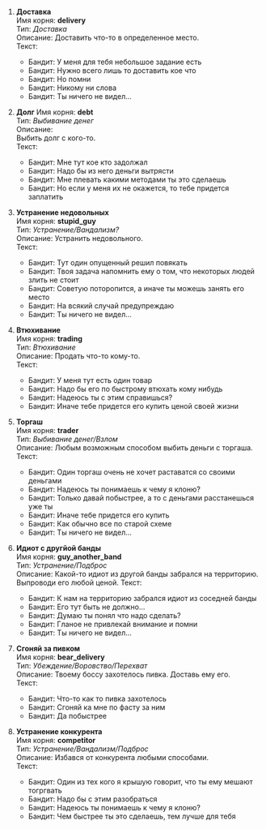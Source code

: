 1. **Доставка**  
    Имя корня: **delivery**  
    Тип: *Доставка*  
    Описание:
        Доставить что-то в определенное место.  
    Текст:
    - Бандит: У меня для тебя небольшое задание есть
    - Бандит: Нужно всего лишь то доставить кое что
    - Бандит: Но помни
    - Бандит: Никому ни слова
    - Бандит: Ты ничего не видел...

2. **Долг**
    Имя корня: **debt**  
    Тип: *Выбивание денег*  
    Описание:  
        Выбить долг с кого-то.  
    Текст:  
    - Бандит: Мне тут кое кто задолжал
    - Бандит: Надо бы из него деньги вытрясти
    - Бандит: Мне плевать какими методами ты это сделаешь
    - Бандит: Но если у меня их не окажется, то тебе придется заплатить

3. **Устранение недовольных**  
    Имя корня: **stupid_guy**  
    Тип: *Устранение/Вандализм?*  
    Описание:
        Устранить недовольного.  
    Текст:
    - Бандит: Тут один опущенный решил повякать
    - Бандит: Твоя задача напомнить ему о том, что некоторых людей злить не стоит
    - Бандит: Советую поторопится, а иначе ты можешь занять его место
    - Бандит: На всякий случай предупреждаю
    - Бандит: Ты ничего не видел...

4. **Втюхивание**  
    Имя корня: **trading**  
    Тип: *Втюхивание*  
    Описание:
        Продать что-то кому-то.  
    Текст:
    - Бандит: У меня тут есть один товар
    - Бандит: Надо бы его по быстрому втюхать кому нибудь
    - Бандит: Надеюсь ты с этим справишься?
    - Бандит: Иначе тебе придется его купить ценой своей жизни

5. **Торгаш**  
    Имя корня: **trader**  
    Тип: *Выбивание денег/Взлом*  
    Описание:
        Любым возможным способом выбить деньги с торгаша.  
    Текст:
    - Бандит: Один торгаш очень не хочет раставатся со своими деньгами
    - Бандит: Надеюсь ты понимаешь к чему я клоню?
    - Бандит: Только давай побыстрее, а то с деньгами расстанешься уже ты
    - Бандит: Иначе тебе придется его купить
    - Бандит: Как обычно все по старой схеме
    - Бандит: Ты ничего не видел...

6. **Идиот с другйой банды**  
    Имя корня: **guy_another_band**  
    Тип: *Устранение/Подброс*  
    Описание:
        Какой-то идиот из другой банды забрался на территорию. Выпроводи его любой ценой.
    Текст:
    - Бандит: К нам на территорию забрался идиот из соседней банды
    - Бандит: Его тут быть не должно...
    - Бандит: Думаю ты понял что надо сделать?
    - Бандит: Гланое не привлекай внимание и помни
    - Бандит: Ты ничего не видел...

7. **Сгоняй за пивком**  
    Имя корня: **bear_delivery**  
    Тип: *Убеждение/Воровство/Перехват*  
    Описание:
        Твоему боссу захотелось пивка. Доставь ему его.  
    Текст:
    - Бандит: Что-то как то пивка захотелось
    - Бандит: Сгоняй ка мне по фасту за ним
    - Бандит: Да побыстрее

8. **Устранение конкурента**  
    Имя корня: **competitor**  
    Тип: *Устранение/Вандализм/Подброс*  
    Описание:
        Избався от конкурента любыми способами.  
    Текст:
    - Бандит: Один из тех кого я крышую говорит, что ты ему мешают тогргвать
    - Бандит: Надо бы с этим разобраться
    - Бандит: Надеюсь ты понимаешь к чему я клоню?
    - Бандит: Чем быстрее ты это сделаешь, тем лучше для тебя
